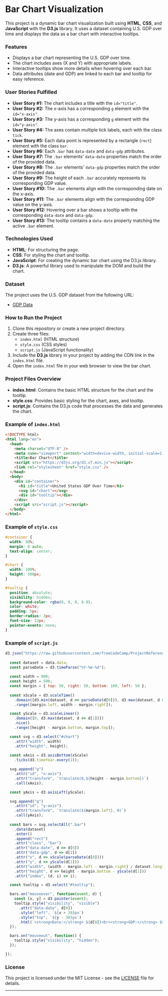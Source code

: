 # Bar Chart Visualization

This project is a dynamic bar chart visualization built using **HTML**, **CSS**, and **JavaScript** with the **D3.js** library. It uses a dataset containing U.S. GDP over time and displays the data as a bar chart with interactive tooltips.

### Features
- Displays a bar chart representing the U.S. GDP over time.
- The chart includes axes (X and Y) with appropriate labels.
- Interactive tooltips show more details when hovering over each bar.
- Data attributes (date and GDP) are linked to each bar and tooltip for easy reference.

### User Stories Fulfilled
- **User Story #1:** The chart includes a title with the `id="title"`.
- **User Story #2:** The x-axis has a corresponding `g` element with the `id="x-axis"`.
- **User Story #3:** The y-axis has a corresponding `g` element with the `id="y-axis"`.
- **User Story #4:** The axes contain multiple tick labels, each with the class `tick`.
- **User Story #5:** Each data point is represented by a rectangle (`rect`) element with the class `bar`.
- **User Story #6:** Each `.bar` has `data-date` and `data-gdp` attributes.
- **User Story #7:** The `.bar` elements' `data-date` properties match the order of the provided data.
- **User Story #8:** The `.bar` elements' `data-gdp` properties match the order of the provided data.
- **User Story #9:** The height of each `.bar` accurately represents its corresponding GDP value.
- **User Story #10:** The `.bar` elements align with the corresponding date on the x-axis.
- **User Story #11:** The `.bar` elements align with the corresponding GDP value on the y-axis.
- **User Story #12:** Hovering over a bar shows a tooltip with the corresponding `data-date` and `data-gdp`.
- **User Story #13:** The tooltip contains a `data-date` property matching the active `.bar` element.

### Technologies Used
- **HTML**: For structuring the page.
- **CSS**: For styling the chart and tooltip.
- **JavaScript**: For creating the dynamic bar chart using the D3.js library.
- **D3.js**: A powerful library used to manipulate the DOM and build the chart.

### Dataset
The project uses the U.S. GDP dataset from the following URL:
- [GDP Data](https://raw.githubusercontent.com/freeCodeCamp/ProjectReferenceData/master/GDP-data.json)

### How to Run the Project
1. Clone this repository or create a new project directory.
2. Create three files:
   - `index.html` (HTML structure)
   - `style.css` (CSS styles)
   - `script.js` (JavaScript functionality)
3. Include the **D3.js** library in your project by adding the CDN link in the `index.html` file.
4. Open the `index.html` file in your web browser to view the bar chart.

### Project Files Overview
- **index.html**: Contains the basic HTML structure for the chart and the tooltip.
- **style.css**: Provides basic styling for the chart, axes, and tooltip.
- **script.js**: Contains the D3.js code that processes the data and generates the chart.

### Example of `index.html`
```html
<!DOCTYPE html>
<html lang="en">
  <head>
    <meta charset="UTF-8" />
    <meta name="viewport" content="width=device-width, initial-scale=1.0" />
    <title>Bar Chart</title>
    <script src="https://d3js.org/d3.v7.min.js"></script>
    <link rel="stylesheet" href="style.css" />
  </head>
  <body>
    <div id="container">
      <h1 id="title">United States GDP Over Time</h1>
      <svg id="chart"></svg>
      <div id="tooltip"></div>
    </div>
    <script src="script.js"></script>
  </body>
</html>
```

### Example of `style.css`
```css
#container {
  width: 90%;
  margin: 0 auto;
  text-align: center;
}

#chart {
  width: 100%;
  height: 500px;
}

#tooltip {
  position: absolute;
  visibility: hidden;
  background-color: rgba(0, 0, 0, 0.8);
  color: white;
  padding: 5px;
  border-radius: 3px;
  font-size: 12px;
  pointer-events: none;
}
```

### Example of `script.js`
```javascript
d3.json("https://raw.githubusercontent.com/freeCodeCamp/ProjectReferenceData/master/GDP-data.json").then(function (data) {
  
  const dataset = data.data;
  const parseDate = d3.timeParse("%Y-%m-%d");
  
  const width = 900;
  const height = 500;
  const margin = { top: 50, right: 50, bottom: 100, left: 50 };
  
  const xScale = d3.scaleTime()
    .domain([d3.min(dataset, d => parseDate(d[0])), d3.max(dataset, d => parseDate(d[0]))])
    .range([margin.left, width - margin.right]);

  const yScale = d3.scaleLinear()
    .domain([0, d3.max(dataset, d => d[1])])
    .nice()
    .range([height - margin.bottom, margin.top]);

  const svg = d3.select("#chart")
    .attr("width", width)
    .attr("height", height);
  
  const xAxis = d3.axisBottom(xScale)
    .ticks(d3.timeYear.every(1));

  svg.append("g")
    .attr("id", "x-axis")
    .attr("transform", `translate(0,${height - margin.bottom})`)
    .call(xAxis);

  const yAxis = d3.axisLeft(yScale);

  svg.append("g")
    .attr("id", "y-axis")
    .attr("transform", `translate(${margin.left}, 0)`)
    .call(yAxis);
  
  const bars = svg.selectAll(".bar")
    .data(dataset)
    .enter()
    .append("rect")
    .attr("class", "bar")
    .attr("data-date", d => d[0])
    .attr("data-gdp", d => d[1])
    .attr("x", d => xScale(parseDate(d[0])))
    .attr("y", d => yScale(d[1]))
    .attr("width", (width - margin.left - margin.right) / dataset.length - 1)
    .attr("height", d => height - margin.bottom - yScale(d[1]))
    .attr("index", (d, i) => i);

  const tooltip = d3.select("#tooltip");

  bars.on("mouseover", function(event, d) {
    const [x, y] = d3.pointer(event);
    tooltip.style("visibility", "visible")
      .attr("data-date", d[0])
      .style("left", `${x + 20}px`)
      .style("top", `${y - 30}px`)
      .html(`<strong>Date:</strong> ${d[0]}<br><strong>GDP:</strong> $${d[1].toFixed(1)} Billion`);
  });

  bars.on("mouseout", function() {
    tooltip.style("visibility", "hidden");
  });

});
```

### License
This project is licensed under the MIT License - see the [LICENSE](LICENSE) file for details.

---
